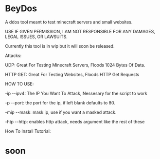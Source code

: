 # BeyDos
A ddos tool meant to test minecraft servers and small websites.

USE IF GIVEN PERMISSION, I AM NOT RESPONSIBLE FOR ANY DAMAGES, LEGAL ISSUES, OR LAWSUITS.

Currently this tool is in wip but it will soon be released.

Attacks:

UDP: Great For Testing Minecraft Servers, Floods 1024 Bytes Of Data.

HTTP GET: Great For Testing Websites, Floods HTTP Get Requests

HOW TO USE:

-ip --ipv4: The IP You Want To Attack, Nessesary for the script to work

-p --port: the port for the ip, if left blank defaults to 80.

-mip --mask: mask ip, use if you want a masked attack.

-htp --http: enables http attack, needs argument like the rest of these

How To Install Tutorial:

# soon
